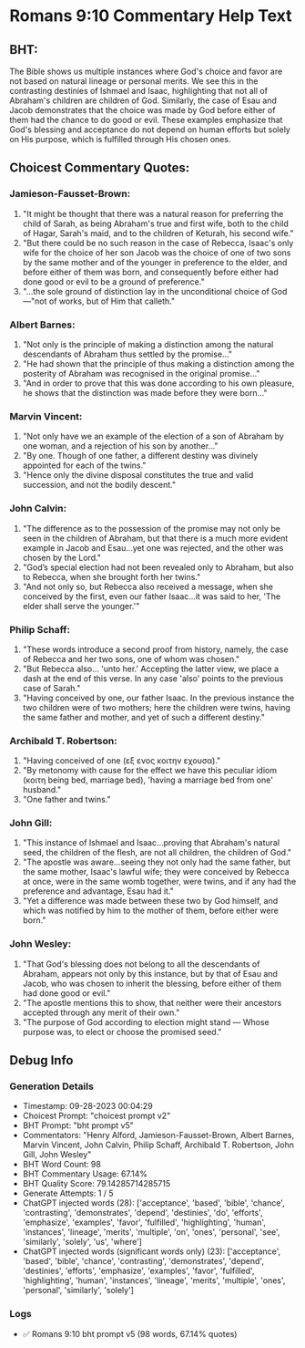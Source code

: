 # Romans 9:10 Commentary Help Text

## BHT:
The Bible shows us multiple instances where God's choice and favor are not based on natural lineage or personal merits. We see this in the contrasting destinies of Ishmael and Isaac, highlighting that not all of Abraham's children are children of God. Similarly, the case of Esau and Jacob demonstrates that the choice was made by God before either of them had the chance to do good or evil. These examples emphasize that God's blessing and acceptance do not depend on human efforts but solely on His purpose, which is fulfilled through His chosen ones.

## Choicest Commentary Quotes:
### Jamieson-Fausset-Brown:
1. "It might be thought that there was a natural reason for preferring the child of Sarah, as being Abraham's true and first wife, both to the child of Hagar, Sarah's maid, and to the children of Keturah, his second wife."
2. "But there could be no such reason in the case of Rebecca, Isaac's only wife for the choice of her son Jacob was the choice of one of two sons by the same mother and of the younger in preference to the elder, and before either of them was born, and consequently before either had done good or evil to be a ground of preference."
3. "...the sole ground of distinction lay in the unconditional choice of God—"not of works, but of Him that calleth."

### Albert Barnes:
1. "Not only is the principle of making a distinction among the natural descendants of Abraham thus settled by the promise..."
2. "He had shown that the principle of thus making a distinction among the posterity of Abraham was recognised in the original promise..."
3. "And in order to prove that this was done according to his own pleasure, he shows that the distinction was made before they were born..."

### Marvin Vincent:
1. "Not only have we an example of the election of a son of Abraham by one woman, and a rejection of his son by another..."
2. "By one. Though of one father, a different destiny was divinely appointed for each of the twins."
3. "Hence only the divine disposal constitutes the true and valid succession, and not the bodily descent."

### John Calvin:
1. "The difference as to the possession of the promise may not only be seen in the children of Abraham, but that there is a much more evident example in Jacob and Esau...yet one was rejected, and the other was chosen by the Lord." 
2. "God’s special election had not been revealed only to Abraham, but also to Rebecca, when she brought forth her twins." 
3. "And not only so, but Rebecca also received a message, when she conceived by the first, even our father Isaac...it was said to her, 'The elder shall serve the younger.'"

### Philip Schaff:
1. "These words introduce a second proof from history, namely, the case of Rebecca and her two sons, one of whom was chosen."
2. "But Rebecca also... 'unto her.' Accepting the latter view, we place a dash at the end of this verse. In any case 'also' points to the previous case of Sarah."
3. "Having conceived by one, our father Isaac. In the previous instance the two children were of two mothers; here the children were twins, having the same father and mother, and yet of such a different destiny."

### Archibald T. Robertson:
1. "Having conceived of one (εξ ενος κοιτην εχουσα)."
2. "By metonomy with cause for the effect we have this peculiar idiom (κοιτη being bed, marriage bed), 'having a marriage bed from one' husband."
3. "One father and twins."

### John Gill:
1. "This instance of Ishmael and Isaac...proving that Abraham's natural seed, the children of the flesh, are not all children, the children of God."
2. "The apostle was aware...seeing they not only had the same father, but the same mother, Isaac's lawful wife; they were conceived by Rebecca at once, were in the same womb together, were twins, and if any had the preference and advantage, Esau had it."
3. "Yet a difference was made between these two by God himself, and which was notified by him to the mother of them, before either were born."

### John Wesley:
1. "That God's blessing does not belong to all the descendants of Abraham, appears not only by this instance, but by that of Esau and Jacob, who was chosen to inherit the blessing, before either of them had done good or evil."
2. "The apostle mentions this to show, that neither were their ancestors accepted through any merit of their own."
3. "The purpose of God according to election might stand — Whose purpose was, to elect or choose the promised seed."


## Debug Info
### Generation Details
- Timestamp: 09-28-2023 00:04:29
- Choicest Prompt: "choicest prompt v2"
- BHT Prompt: "bht prompt v5"
- Commentators: "Henry Alford, Jamieson-Fausset-Brown, Albert Barnes, Marvin Vincent, John Calvin, Philip Schaff, Archibald T. Robertson, John Gill, John Wesley"
- BHT Word Count: 98
- BHT Commentary Usage: 67.14%
- BHT Quality Score: 79.14285714285715
- Generate Attempts: 1 / 5
- ChatGPT injected words (28):
	['acceptance', 'based', 'bible', 'chance', 'contrasting', 'demonstrates', 'depend', 'destinies', 'do', 'efforts', 'emphasize', 'examples', 'favor', 'fulfilled', 'highlighting', 'human', 'instances', 'lineage', 'merits', 'multiple', 'on', 'ones', 'personal', 'see', 'similarly', 'solely', 'us', 'where']
- ChatGPT injected words (significant words only) (23):
	['acceptance', 'based', 'bible', 'chance', 'contrasting', 'demonstrates', 'depend', 'destinies', 'efforts', 'emphasize', 'examples', 'favor', 'fulfilled', 'highlighting', 'human', 'instances', 'lineage', 'merits', 'multiple', 'ones', 'personal', 'similarly', 'solely']

### Logs
- ✅ Romans 9:10 bht prompt v5 (98 words, 67.14% quotes)